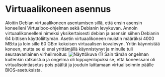# Virtuaalikoneen asennus
Aloitin Debian virtuaalikoneen asentamisen sillä, että ensin asensin koneelleni Virtualbox-ohjelman sekä Debianin levykuvan. Annoin virtuaalikoneelleni nimeksi yksikertaisesti debian ja asensin siihen Debianin 64 bittisen käyttöliittymän. Asetin virtuaalikoneen muistin määräksi 4000 MB:ta ja loin sille 60 GB:n kokoisen virtuaalisen kovalevyn. Yritin käynnistää koneen, mutta se ei ensi yrittämällä käynnistynyt ja minulle tuli seuraavanlainen virheilmoitus:
![Näyttökuva (1)](https://github.com/JukkaLak/h1omalinux/assets/123172165/47846bfb-3e7b-4797-b1dd-4dbe998e2de1)
Sain tämän ongelman kuitenkin ratkaistua ja ongelma oli loppujenlopuksi se, että koneessani oli virtualisointiasetus pois päältä ja jouduin laittamaan virtualisoinnin päälle BIOS-asetuksista.
